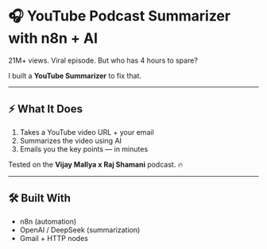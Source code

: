 # 🎧 YouTube Podcast Summarizer with n8n + AI

21M+ views. Viral episode. But who has 4 hours to spare?

I built a **YouTube Summarizer** to fix that.

---

## ⚡ What It Does

1. Takes a YouTube video URL + your email  
2. Summarizes the video using AI  
3. Emails you the key points — in minutes

Tested on the **Vijay Mallya x Raj Shamani** podcast. 🔥

---

## 🛠 Built With

- n8n (automation)
- OpenAI / DeepSeek (summarization)
- Gmail + HTTP nodes
